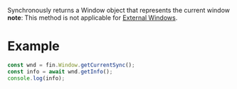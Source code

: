 Synchronously returns a Window object that represents the current window
<br>__note__: This method is not applicable for <a href="ExternalWindow.html"> External Windows</a>.

# Example
```js
const wnd = fin.Window.getCurrentSync();
const info = await wnd.getInfo();
console.log(info);

```
